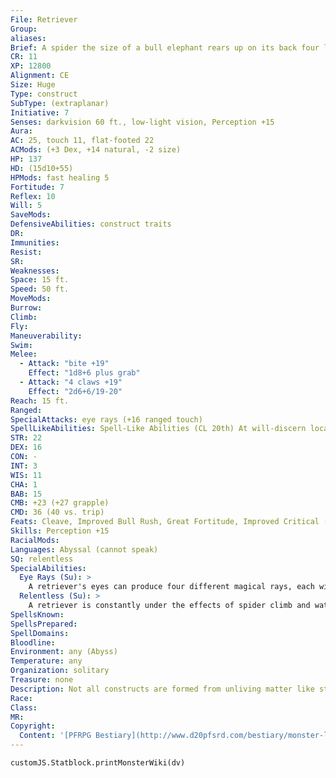 ```yaml
---
File: Retriever
Group: 
aliases: 
Brief: A spider the size of a bull elephant rears up on its back four legs in a violent challenge, eyes shimmering with magical energy.
CR: 11
XP: 12800
Alignment: CE
Size: Huge
Type: construct
SubType: (extraplanar)
Initiative: 7
Senses: darkvision 60 ft., low-light vision, Perception +15
Aura: 
AC: 25, touch 11, flat-footed 22
ACMods: (+3 Dex, +14 natural, -2 size)
HP: 137
HD: (15d10+55)
HPMods: fast healing 5
Fortitude: 7
Reflex: 10
Will: 5
SaveMods: 
DefensiveAbilities: construct traits
DR: 
Immunities: 
Resist: 
SR: 
Weaknesses: 
Space: 15 ft.
Speed: 50 ft.
MoveMods: 
Burrow: 
Climb: 
Fly: 
Maneuverability: 
Swim: 
Melee: 
  - Attack: "bite +19"
    Effect: "1d8+6 plus grab"
  - Attack: "4 claws +19"
    Effect: "2d6+6/19-20"
Reach: 15 ft.
Ranged: 
SpecialAttacks: eye rays (+16 ranged touch)
SpellLikeAbilities: Spell-Like Abilities (CL 20th) At will-discern location
STR: 22
DEX: 16
CON: -
INT: 3
WIS: 11
CHA: 1
BAB: 15
CMB: +23 (+27 grapple)
CMD: 36 (40 vs. trip)
Feats: Cleave, Improved Bull Rush, Great Fortitude, Improved Critical (claw), Improved Initiative, Lightning Reflexes, Power Attack, Toughness
Skills: Perception +15
RacialMods: 
Languages: Abyssal (cannot speak)
SQ: relentless
SpecialAbilities:
  Eye Rays (Su): >
    A retriever's eyes can produce four different magical rays, each with a range of 100 feet. Each round, it can fire one ray as a free action. A particular ray is usable only once every 4 rounds. A retriever can fire an eye ray in the same round that it makes physical attacks-firing an eye ray does not provoke attacks of opportunity. The save DC for eye rays is 19-the save DC is Constitution-based, and includes a +2 racial bonus. The eye ray effects are the following. # Fire: Deals 12d6 fire damage (Reflex half ). # Cold: Deals 12d6 cold damage (Reflex half ). # Electricity: Deals 12d6 electricity damage (Reflex half ). # Petrification: Target must succeed on a Fortitude save or turn to stone permanently.
  Relentless (Su): >
    A retriever is constantly under the effects of spider climb and water walk; these abilities cannot be dispelled.
SpellsKnown: 
SpellsPrepared: 
SpellDomains: 
Bloodline: 
Environment: any (Abyss)
Temperature: any
Organization: solitary
Treasure: none
Description: Not all constructs are formed from unliving matter like stone, wood, metal, or dead flesh. In the darkest corners of the Great Beyond, certain powerful demon lords have mastered the art of shaping the raw, protoplasmic flesh of the Abyss into hideous monstrosities devoid of life, emotion, and the will to resist control. The monstrous retriever is the best-known of such constructs, a huge spider-like creation capable of unleashing potent energy upon those it has been ordered to seek. Demon lords use retrievers to seek out those who dare abandon their loyalties or flee from servitude. Often, the presence of a retriever in a demon's den is enough in and of itself to ensure the loyalty of the lesser demons. The constructs also excel in tracking down specific objects and returning them to their masters-their intelligence is just enough to allow them to focus on their ordered tasks but not quite enough for them to form ideas of rebellion and longings for freedom. A retriever's body is the size of an elephant, and its legspan is nearly 30 feet. It weighs 6,500 pounds. Conjuring a Retriever Although a retriever is not an outsider, it may nonetheless be conjured by either greater planar ally or greater planar binding. The spellcaster must take care to do so, however, using special rare incenses and complex diagrams inked on the floor and walls using expensive phosphorescent inks, lest the retriever attack the spellcaster upon completion of the spell. These components cost 25,000 gp and replace the usual costs associated with casting either spell (including greater planar binding's Charisma check requirement).
Race: 
Class: 
MR: 
Copyright:
  Content: '[PFRPG Bestiary](http://www.d20pfsrd.com/bestiary/monster-listings/constructs/retriever)'
---
```

```dataviewjs
customJS.Statblock.printMonsterWiki(dv)
```
